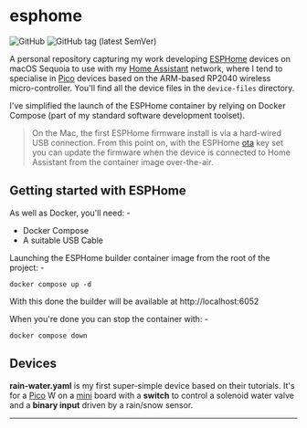 # esphome

![GitHub](https://img.shields.io/github/license/alanbchristie/esphome)
![GitHub tag (latest SemVer)](https://img.shields.io/github/tag/alanbchristie/esphome)

A personal repository capturing my work developing [ESPHome] devices on macOS
Sequoia to use with my [Home Assistant] network, where I tend to specialise in [Pico]
devices based on the ARM-based RP2040 wireless micro-controller.
You'll find all the device files in the `device-files` directory.

I've simplified the launch of the ESPHome container by relying on Docker Compose
(part of my standard software development toolset).

>   On the Mac, the first ESPHome firmware install is via a hard-wired USB connection.
    From this point on, with the ESPHome [ota] key set you can update the firmware
    when the device is connected to Home Assistant from the container image over-the-air.

## Getting started with ESPHome
As well as Docker, you'll need: -

- Docker Compose
- A suitable USB Cable

Launching the ESPHome builder container image from the root of the project: -

    docker compose up -d

With this done the builder will be available at http://localhost:6052

When you're done you can stop the container with: -

    docker compose down

## Devices

**rain-water.yaml** is my first super-simple device based on their tutorials.
It's for a [Pico] W on a [mini] board with a **switch** to control a solenoid
water valve and a **binary input** driven by a rain/snow sensor.

---

[docker compose]: https://docs.docker.com/compose/install
[esphome]: https://esphome.io
[home assistant]: https://www.home-assistant.io
[mini]: https://shop.pimoroni.com/products/automation-2040-w-mini?variant=40336518086739
[ota]: https://esphome.io/components/ota
[pico]: https://www.raspberrypi.com/documentation/microcontrollers/pico-series.html#pico-1-family
